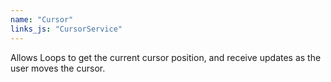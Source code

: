 ```yaml
---
name: "Cursor"
links_js: "CursorService"
---
```

Allows Loops to get the current cursor position, and receive updates as the user moves the cursor.